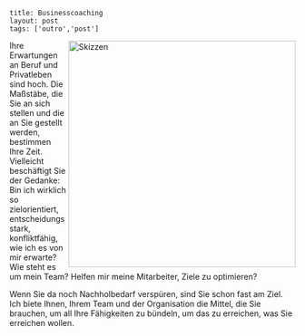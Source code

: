 ```
title: Businesscoaching
layout: post
tags: ['outro','post']
```


<img class="whiteborder" src="../images/skizzen.png" alt="Skizzen"  height="400" align="right" >

<p>Ihre Erwartungen an Beruf und Privatleben sind hoch. Die Maßstäbe, die Sie an sich stellen und die an Sie gestellt werden, bestimmen Ihre Zeit. <br>
Vielleicht beschäftigt Sie der Gedanke: Bin ich wirklich so zielorientiert, entscheidungsstark, konfliktfähig, wie ich es von mir erwarte? Wie steht es um mein Team? Helfen mir meine Mitarbeiter, Ziele zu optimieren? </p>

<p>Wenn Sie da noch Nachholbedarf verspüren, sind Sie schon fast am Ziel.
Ich biete Ihnen, Ihrem Team und der Organisation die Mittel, die Sie brauchen, um all Ihre Fähigkeiten zu bündeln, um das zu erreichen, was Sie erreichen wollen.</p>

